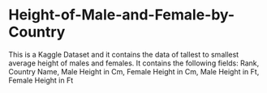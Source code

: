 # Height-of-Male-and-Female-by-Country

This is a Kaggle Dataset and it contains the data of tallest to smallest average height of males and females. It contains the following fields:
Rank, Country Name, Male Height in Cm, Female Height in Cm, Male Height in Ft, Female Height in Ft

